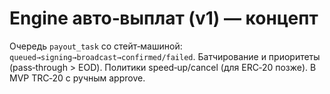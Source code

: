 # Engine авто‑выплат (v1) — концепт
Очередь `payout_task` со стейт‑машиной: `queued→signing→broadcast→confirmed/failed`. Батчирование и приоритеты (pass‑through > EOD). Политики speed‑up/cancel (для ERC‑20 позже). В MVP TRC‑20 с ручным approve.
